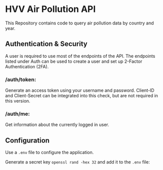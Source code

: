 # HVV Air Pollution API

This Repository contains code to query air pollution data by country and year.


## Authentication & Security

A user is required to use most of the endpoints of the API. The endpoints listed under Auth can be used to create a user and set up 2-Factor Authentication (2FA).

### /auth/token:

Generate an access token using your username and password. Client-ID and Client-Secret can be integrated into this check, but are not required in this version.

### /auth/me:

Get information about the currently logged in user.


## Configuration

Use a `.env` file to configure the application.

Generate a secret key `openssl rand -hex 32` and add it to the `.env` file:

